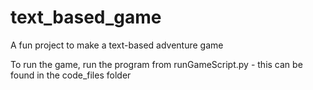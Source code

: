 # text_based_game
A fun project to make a text-based adventure game

To run the game, run the program from runGameScript.py - this can be found in the code_files folder
